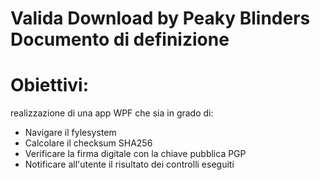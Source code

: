 # Valida Download by Peaky Blinders Documento di definizione

# Obiettivi:
realizzazione di una app WPF che sia in grado di:
- Navigare il fylesystem
- Calcolare il checksum SHA256
- Verificare la firma digitale con la chiave pubblica PGP
- Notificare all'utente il risultato dei controlli eseguiti
